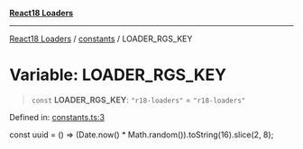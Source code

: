 [**React18 Loaders**](../../README.md)

***

[React18 Loaders](../../modules.md) / [constants](../README.md) / LOADER\_RGS\_KEY

# Variable: LOADER\_RGS\_KEY

> `const` **LOADER\_RGS\_KEY**: `"r18-loaders"` = `"r18-loaders"`

Defined in: [constants.ts:3](https://github.com/react18-tools/turborepo-template/blob/4ba5fa0153436bcfff18898a31cd43f89214a2fe/lib/src/constants.ts#L3)

const uuid = () => (Date.now() * Math.random()).toString(16).slice(2, 8);
